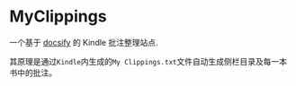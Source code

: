 # MyClippings

一个基于 [docsify](https://github.com/docsifyjs/docsify/) 的 Kindle 批注整理站点.

其原理是通过`Kindle`内生成的`My Clippings.txt`文件自动生成侧栏目录及每一本书中的批注。



